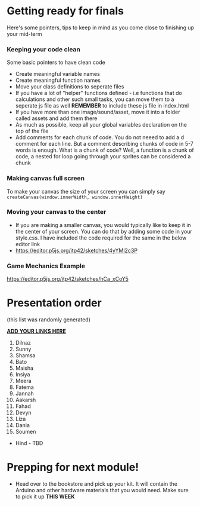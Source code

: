# Getting ready for finals
Here's some pointers, tips to keep in mind as you come close to finishing up your mid-term

### Keeping your code clean
Some basic pointers to have clean code
* Create meaningful variable names
* Create meaningful function names
* Move your class definitions to seperate files
* If you have a lot of "helper" functions defined - i.e functions that do calculations and other such small tasks, you can move them to a seperate js file as well **REMEMBER** to include these js file in index.html
* If you have more than one image/sound/asset, move it into a folder called assets and add them there
* As much as possible, keep all your global variables declaration on the top of the file
* Add comments for each chunk of code. You do not neeed to add a d comment for each line. But a comment describing chunks of code in 5-7 words is enough. What is a chunk of code? Well, a function is a chunk of code, a nested for loop going through your sprites can be considered a chunk

### Making canvas full screen
To make your canvas the size of your screen you can simply say `createCanvas(window.innerWidth, window.innerHeight)`

### Moving your canvas to the center
* If you are making a smaller canvas, you would typically like to keep it in the center of your screen. You can do that by adding some code in your style.css. I have included the code required for the same in the below editor link
* https://editor.p5js.org/itp42/sketches/4yYMl2c3P

### Game Mechanics Example
https://editor.p5js.org/itp42/sketches/hCa_xCoY5

# Presentation order 
(this list was randomly generated)

**[ADD YOUR LINKS HERE](https://docs.google.com/document/d/1RyHkaQ0Vc26DW6VBwWYhUobXwkaVfpdFfPi_M7Rh1G8/edit)**

1. Dilnaz
1. Sunny
1. Shamsa
1. Bato
1. Maisha
1. Insiya
1. Meera
1. Fatema
1. Jannah
1. Aakarsh
1. Fahad
1. Devyn
1. Liza
1. Dania
1. Soumen

* Hind - TBD



# Prepping for next module!
* Head over to the bookstore and pick up your kit. It will contain the Arduino and other hardware materials that you would need. Make sure to pick it up **THIS WEEK**
